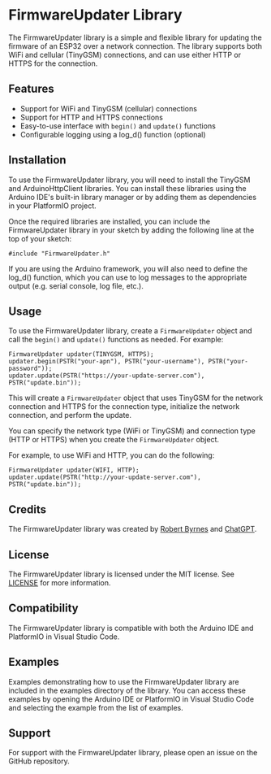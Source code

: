 # FirmwareUpdater Library

The FirmwareUpdater library is a simple and flexible library for updating the firmware of an ESP32 over a network connection. The library supports both WiFi and cellular (TinyGSM) connections, and can use either HTTP or HTTPS for the connection.

## Features

- Support for WiFi and TinyGSM (cellular) connections
- Support for HTTP and HTTPS connections
- Easy-to-use interface with `begin()` and `update()` functions
- Configurable logging using a log_d() function (optional)

## Installation

To use the FirmwareUpdater library, you will need to install the TinyGSM and ArduinoHttpClient libraries. You can install these libraries using the Arduino IDE's built-in library manager or by adding them as dependencies in your PlatformIO project.

Once the required libraries are installed, you can include the FirmwareUpdater library in your sketch by adding the following line at the top of your sketch:

```
#include "FirmwareUpdater.h"
```

If you are using the Arduino framework, you will also need to define the log_d() function, which you can use to log messages to the appropriate output (e.g. serial console, log file, etc.).

## Usage

To use the FirmwareUpdater library, create a `FirmwareUpdater` object and call the `begin()` and `update()` functions as needed. For example:

```
FirmwareUpdater updater(TINYGSM, HTTPS);
updater.begin(PSTR("your-apn"), PSTR("your-username"), PSTR("your-password"));
updater.update(PSTR("https://your-update-server.com"), PSTR("update.bin"));
```

This will create a `FirmwareUpdater` object that uses TinyGSM for the network connection and HTTPS for the connection type, initialize the network connection, and perform the update.

You can specify the network type (WiFi or TinyGSM) and connection type (HTTP or HTTPS) when you create the `FirmwareUpdater` object.

For example, to use WiFi and HTTP, you can do the following:

```
FirmwareUpdater updater(WIFI, HTTP);
updater.update(PSTR("http://your-update-server.com"), PSTR("update.bin"));
```

## Credits

The FirmwareUpdater library was created by [Robert Byrnes](https://github.com/RobertByrnes) and [ChatGPT](https://openai.com/blog/chatgpt/).

## License

The FirmwareUpdater library is licensed under the MIT license. See [LICENSE](LICENSE) for more information.

## Compatibility

The FirmwareUpdater library is compatible with both the Arduino IDE and PlatformIO in Visual Studio Code.

## Examples

Examples demonstrating how to use the FirmwareUpdater library are included in the examples directory of the library. You can access these examples by opening the Arduino IDE or PlatformIO in Visual Studio Code and selecting the example from the list of examples.

## Support

For support with the FirmwareUpdater library, please open an issue on the GitHub repository.
